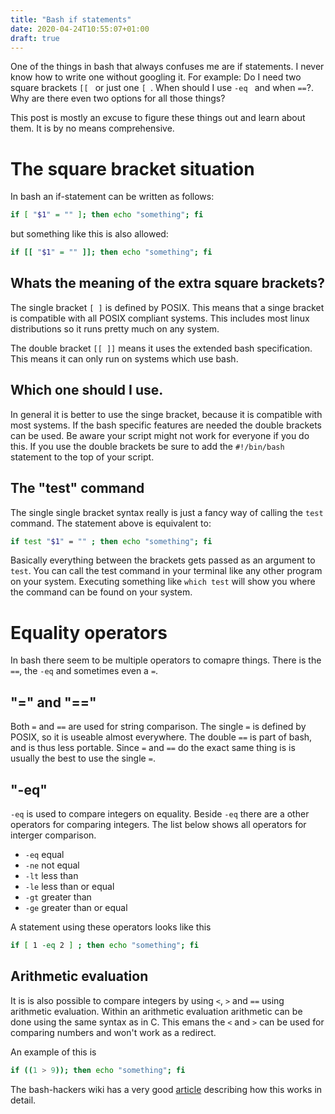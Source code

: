 ```yaml
---
title: "Bash if statements"
date: 2020-04-24T10:55:07+01:00
draft: true
---
```


One of the things in bash that always confuses me are if statements. I never know how to write one without googling it.
For example: Do I need two square brackets `[[ ` or just one `[ `. When should I use `-eq ` and when `==`?. Why are there even two options for all those things?

This post is mostly an excuse to figure these things out and learn about them. It is by no means comprehensive.

# The square bracket situation
In bash an if-statement can be written as follows:

```bash
if [ "$1" = "" ]; then echo "something"; fi
```

but something like this is also allowed:
```bash
if [[ "$1" = "" ]]; then echo "something"; fi
```

## Whats the meaning of the extra square brackets?

The single bracket `[ ]` is defined by POSIX. This means that a singe bracket is compatible with all POSIX compliant systems.
This includes most linux distributions so it runs pretty much on any system.

The double bracket `[[ ]]` means it uses the extended bash specification. This means it can only run on systems which use bash. 

## Which one should I use.
In general it is better to use the singe bracket, because it is compatible with most systems.
If the bash specific features are needed the double brackets can be used. Be aware your script might not work for everyone if you do this.
If you use the double brackets be sure to add the `#!/bin/bash` statement to the top of your script.

##  The "test" command
The single single bracket syntax really is just a fancy way of calling the `test` command. The statement above is equivalent to:

```bash
if test "$1" = "" ; then echo "something"; fi
```

Basically everything between the brackets gets passed as an argument to `test`. You can call the test command in your terminal like any other program on your system. Executing something like `which test` will show you where the command can be found on your system.

# Equality operators
In bash there seem to be multiple operators to comapre things. There is the `==`, the `-eq` and sometimes even a `=`.

## "=" and "=="
Both `=` and `==` are used for string comparison. The single `=` is defined by POSIX, so it is useable almost everywhere. The double `==` is part of bash, and is thus less portable. Since `=` and `==` do the exact same thing is is usually the best to use the single `=`.

## "-eq"
`-eq` is used to compare integers on equality. Beside `-eq` there are a other operators for comparing integers. The list below shows all operators for interger comparison.

- `-eq` equal
- `-ne` not equal
- `-lt` less than
- `-le` less than or equal
- `-gt` greater than
- `-ge` greater than or equal

A statement using these operators looks like this
```bash
if [ 1 -eq 2 ] ; then echo "something"; fi
```

## Arithmetic evaluation
It is is also possible to compare integers by using `<`, `>` and `==` using arithmetic evaluation. Within an arithmetic evaluation arithmetic can be done using the same syntax as in C. This emans the `<` and `>` can be used for comparing numbers and won't work as a redirect.

An example of this is
```bash
if ((1 > 9)); then echo "something"; fi
```
The bash-hackers wiki has a very good [article][0] describing how this works in detail. 



[0]: https://wiki.bash-hackers.org/syntax/arith_expr